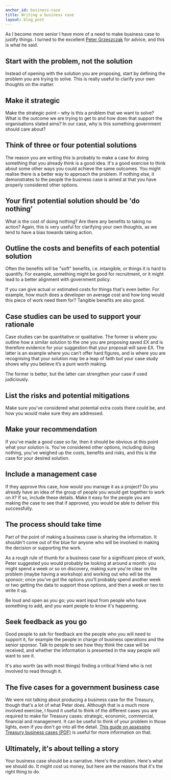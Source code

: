 ```yaml
---
anchor_id: business-case
title: Writing a business case
layout: blog_post
---
```


As I become more senior I have more of a need to make business case to justify things. I turned to the excellent [Peter Grzeszczak](https://twitter.com/Pete_Grz) for advice, and this is what he said.

## Start with the problem, not the solution

Instead of opening with the solution you are proposing, start by defining the problem you are trying to solve. This is really useful to clarify your own thoughts on the matter.

## Make it strategic

Make the strategic point – why is this a problem that we want to solve?  What is the outcome we are trying to get to and how does that support the organisations stated aims? In our case, why is this something government should care about?

## Think of three or four potential solutions

The reason you are writing this is probably to make a case for doing something that you already think is a good idea. It's a good exercise to think about some other ways you could achieve the same outcomes. You might realise there is a better way to approach the problem. If nothing else, it demonstrates to the people the business case is aimed at that you have properly considered other options.

## Your first potential solution should be 'do nothing'

What is the cost of doing nothing? Are there any benefits to taking no action? Again, this is very useful for clarifying your own thoughts, as we tend to have a bias towards taking action.

## Outline the costs and benefits of each potential solution

Often the benefits will be "soft" benefits, i.e. intangible, or things it is hard to quantify. For example, something might be good for recruitment, or it might lead to a better alignment with government policy.

If you can give actual or estimated costs for things that's even better. For example, how much does a developer on average cost and how long would this piece of work need them for? Tangible benefits are also good.

## Case studies can be used to support your rationale

Case studies can be quantitative or qualitative. The former is where you outline how a similar solution to the one you are proposing saved £X and is therefore evidence for your suggestion that your proposal will save £X. The latter is an example where you can’t offer hard figures, and is where you are recognising that your solution may be a leap of faith but your case study shows why you believe it’s a punt worth making.

The former is better, but the latter can strengthen your case if used judiciously.

## List the risks and potential mitigations

Make sure you've considered what potential extra costs there could be, and how you would make sure they are addressed.

## Make your recommendation

If you've made a good case so far, then it should be obvious at this point what your solution is. You've considered other options, including doing nothing, you've weighed up the costs, benefits and risks, and this is the case for your desired solution.

## Include a management case

If they approve this case, how would you manage it as a project? Do you already have an idea of the group of people you would get together to work on it? If so, include these details. Make it easy for the people you are making the case to see that if approved, you would be able to deliver this successfully.

## The process should take time

Part of the point of making a business case is sharing the information. It shouldn't come out of the blue for anyone who will be involved in making the decision or supporting the work.

As a rough rule of thumb for a business case for a significant piece of work, Peter suggested you would probably be looking at around a month: you might spend a week or so on discovery, making sure you're clear on the problem (maybe having a workshop) and working out who will be the sponsor; once you've got the options you'll probably spend another week or two getting the data to support those options, and then a week or two to write it up.

Be loud and open as you go; you want input from people who have something to add, and you want people to know it's happening.

## Seek feedback as you go

Good people to ask for feedback are the people who you will need to support it, for example the people in charge of business operations and the senior sponsor. Talk to people to see how they think the case will be received, and whether the information is presented in the way people will want to see it.

It's also worth (as with most things) finding a critical friend who is not involved to read through it.

## The five cases for a government business case

We were not talking about producing a business case for the Treasury, though that's a lot of what Peter does. Although that is a much more involved exercise, I found it useful to think of the different cases you are required to make for Treasury cases: strategic, economic, commercial, financial and management. It can be useful to think of your problem in those lights, even if you don't go into all the detail. [This guide on assessing Treasury business cases (PDF)](https://www.gov.uk/government/uploads/system/uploads/attachment_data/file/190609/Green_Book_guidance_short_plain_English_guide_to_assessing_business_cases.pdf) is useful for more information on that.

## Ultimately, it's about telling a story

Your business case should be a narrative. Here's the problem. Here's what we should do. It might cost us money, but here are the reasons that it's the right thing to do.

